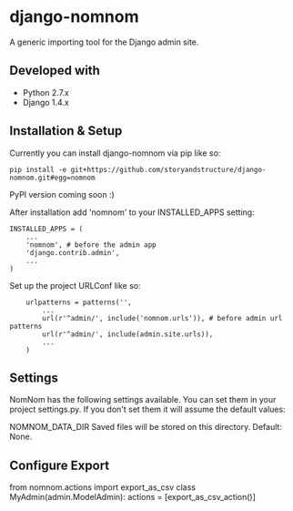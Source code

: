 django-nomnom
=============

A generic importing tool for the Django admin site.

Developed with
--------------

 * Python 2.7.x
 * Django 1.4.x

Installation & Setup
--------------------
Currently you can install django-nomnom via pip like so:

    pip install -e git+https://github.com/storyandstructure/django-nomnom.git#egg=nomnom

PyPI version coming soon :)

After installation add 'nomnom' to your INSTALLED_APPS setting:

	INSTALLED_APPS = (
	    ...
	    'nomnom', # before the admin app
	    'django.contrib.admin',
	    ...
	)
	
Set up the project URLConf like so:

        urlpatterns = patterns('',
            ...
            url(r'^admin/', include('nomnom.urls')), # before admin url patterns
            url(r'^admin/', include(admin.site.urls)),
			...
        )

Settings
--------

NomNom has the following settings available. You can set them in your project settings.py. If you don't set them it will assume the default values:

NOMNOM_DATA_DIR
Saved files will be stored on this directory. Default: None.

Configure Export
----------------
from nomnom.actions import export_as_csv
class MyAdmin(admin.ModelAdmin):
    actions = [export_as_csv_action()]
